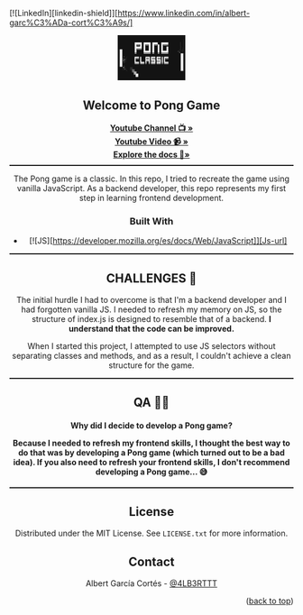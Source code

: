 [![LinkedIn][linkedin-shield]][https://www.linkedin.com/in/albert-garc%C3%ADa-cort%C3%A9s/]

<div align="center">
  <a href="https://github.com/4lB3RT/Pong">
    <img src="images/logo.png" alt="Logo" width="120" height="80">
  </a>

  <h2 align="center">Welcome to Pong Game</h3>

  <div>
    <a href="https://github.com/othneildrew/Best-README-Template">
      <strong>Youtube Channel 📺 »</strong>
    </a>
  </div>
  <div>
    <a href="https://github.com/othneildrew/Best-README-Template">
      <strong>Youtube Video 📹 »</strong>
    </a>
  </div>
  <div>
    <a href="https://github.com/othneildrew/Best-README-Template">
      <strong>Explore the docs 📂»</strong>
    </a>
  </div>

  <div style="border:0.2px solid; margin-bottom:10px; margin-top:10px"></div>

  <div>
    <p>
      The Pong game is a classic. In this repo, I tried to recreate the game using vanilla JavaScript. As a backend developer, this repo represents my first step in learning frontend development.
      </p>

  ### Built With

* [![JS][https://developer.mozilla.org/es/docs/Web/JavaScript]][Js-url]
  </div>

  <div style="border:0.2px solid; margin-bottom:10px; margin-top:10px"></div>

  <div>
    <h2>CHALLENGES 🤯</h2>
    <p>
      The initial hurdle I had to overcome is that I'm a backend developer and I had forgotten vanilla JS. I needed to refresh my memory on JS, so the structure of index.js is designed to resemble that of a backend. <b>I understand that the code can be improved.</b>
    </p>
    <p>
      When I started this project, I attempted to use JS selectors without separating classes and methods, and as a result, I couldn't achieve a clean structure for the game.
    </p>
  </div>

  <div style="border:0.2px solid; margin-bottom:10px; margin-top:10px"></div>


  <div>
    <h2>QA 🤷‍♂️</h2>
    <h4>
      <b>Why did I decide to develop a Pong game?</b>
      <p>
       Because I needed to refresh my frontend skills, I thought the best way to do that was by developing a Pong game (which turned out to be a bad idea). If you also need to refresh your frontend skills, I don't recommend developing a Pong game... 😅
      </p>
    </h4>
  </div>

<div style="border:0.2px solid; margin-bottom:10px; margin-top:10px"></div>

## License

Distributed under the MIT License. See `LICENSE.txt` for more information.

## Contact

Albert García Cortés - [@4LB3RTTT](https://twitter.com/4LB3RTTT)

<p align="right">(<a href="#readme-top">back to top</a>)</p>

</div>
